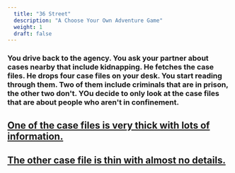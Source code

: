 ```yaml
---
  title: "36 Street"
  description: "A Choose Your Own Adventure Game"
  weight: 1
  draft: false
---
```

### You drive back to the agency. You ask your partner about cases nearby that include kidnapping. He fetches the case files. He drops four case files on your desk. You start reading through them. Two of them include criminals that are in prison, the other two don't. YOu decide to only look at the case files that are about people who aren't in confinement.

## [One of the case files is very thick with lots of information.](/9)

## [The other case file is thin with almost no details.](/10) 
